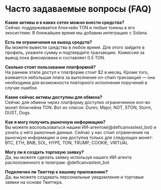 # Часто задаваемые вопросы (FAQ)

**Какие активы и в каких сетях можно внести средства?**  
Сейчас поддерживается блокчейн TON и любые токены в его экосистеме. В ближайшее время мы добавим интеграцию с Solana.

**Есть ли ограничения на вывод средств?**  
Вы можете вывести средства в любое время. Для этого зайдите в профиль, укажите сумму и подтвердите транзакцию. Комиссия за вывод пока фиксирована и составляет 0.5 TON.

**Сколько стоит пользование платформой?**  
На раннем этапе доступ к платформе стоит \$2 в месяц. Кроме того, взимается небольшая плата за выполнение on-chain транзакций — она необходима для возможности повторного исполнения поручений в случае ошибок.

**Какие сейчас активы доступны для обмена?**  
Сейчас для обмена через платформу доступно ограниченное кол-во монет блокчейна TON. Вот их список: Durev, Major, NOT, STON, Storm, DUST, Dogs.

**Как я могу получить рыночную информацию?**  
Вы можете воспользоваться нашим ИИ-агентом(@deficanvastest_bot) и узнать у него рыночные данные. Сейчас у нас стоит ограничение на рыночкую информацию и она доступна только для следующих монет: BTC, ETH, BNB, SOL, HYPE, TON, TRUMP, COOKIE, VIRTUAL

**Могу ли я создать торговую заявку?**  
Да, вы можете сделать заявку используя нашего ИИ-агента расположенного в телеграм: @deficanvastest_bot

**Подключен ли Твиттер к вашему приложению?**  
Да, вы можете создавать персональные уведомления и торговые заявки на основе Твиттера.

